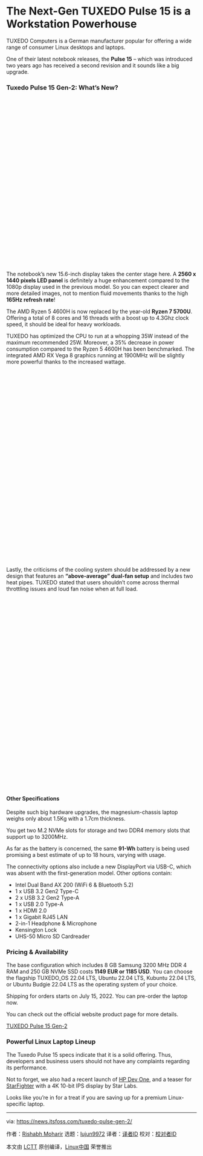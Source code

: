 [#]: subject: "The Next-Gen TUXEDO Pulse 15 is a Workstation Powerhouse"
[#]: via: "https://news.itsfoss.com/tuxedo-pulse-gen-2/"
[#]: author: "Rishabh Moharir https://news.itsfoss.com/author/rishabh/"
[#]: collector: "lujun9972"
[#]: translator: " "
[#]: reviewer: " "
[#]: publisher: " "
[#]: url: " "

The Next-Gen TUXEDO Pulse 15 is a Workstation Powerhouse
======

TUXEDO Computers is a German manufacturer popular for offering a wide range of consumer Linux desktops and laptops.

One of their latest notebook releases, the **Pulse 15** – which was introduced two years ago has received a second revision and it sounds like a big upgrade.

### Tuxedo Pulse 15 Gen-2: What’s New?

![Source: TUXEDO][1]

The notebook’s new 15.6-inch display takes the center stage here. A **2560 x 1440 pixels LED panel** is definitely a huge enhancement compared to the 1080p display used in the previous model. So you can expect clearer and more detailed images, not to mention fluid movements thanks to the high **165Hz refresh rate**!

The AMD Ryzen 5 4600H is now replaced by the year-old **Ryzen 7 5700U**. Offering a total of 8 cores and 16 threads with a boost up to 4.3Ghz clock speed, it should be ideal for heavy workloads.

TUXEDO has optimized the CPU to run at a whopping 35W instead of the maximum recommended 25W. Moreover, a 35% decrease in power consumption compared to the Ryzen 5 4600H has been benchmarked. The integrated AMD RX Vega 8 graphics running at 1900MHz will be slightly more powerful thanks to the increased wattage.

![Source: TUXEDO][2]

Lastly, the criticisms of the cooling system should be addressed by a new design that features an **“above-average” dual-fan setup** and includes two heat pipes. TUXEDO stated that users shouldn’t come across thermal throttling issues and loud fan noise when at full load.

![Source: TUXEDO][3]

#### Other Specifications

Despite such big hardware upgrades, the magnesium-chassis laptop weighs only about 1.5Kg with a 1.7cm thickness.

You get two M.2 NVMe slots for storage and two DDR4 memory slots that support up to 3200MHz.

As far as the battery is concerned, the same **91-Wh** battery is being used promising a best estimate of up to 18 hours, varying with usage.

The connectivity options also include a new DisplayPort via USB-C, which was absent with the first-generation model. Other options contain:

  * Intel Dual Band AX 200 (WiFi 6 &amp; Bluetooth 5.2)
  * 1 x USB 3.2 Gen2 Type-C
  * 2 x USB 3.2 Gen2 Type-A
  * 1 x USB 2.0 Type-A
  * 1 x HDMI 2.0
  * 1 x Gigabit RJ45 LAN
  * 2-in-1 Headphone &amp; Microphone
  * Kensington Lock
  * UHS-50 Micro SD Cardreader



### Pricing &amp; Availability

The base configuration which includes 8 GB Samsung 3200 MHz DDR 4 RAM and 250 GB NVMe SSD costs **1149 EUR or 1185 USD**. You can choose the flagship TUXEDO_OS 22.04 LTS, Ubuntu 22.04 LTS, Kubuntu 22.04 LTS, or Ubuntu Budgie 22.04 LTS as the operating system of your choice.

Shipping for orders starts on July 15, 2022. You can pre-order the laptop now.

You can check out the official website product page for more details.

[TUXEDO Pulse 15 Gen-2][4]

### Powerful Linux Laptop Lineup

The Tuxedo Pulse 15 specs indicate that it is a solid offering. Thus, developers and business users should not have any complaints regarding its performance.

Not to forget, we also had a recent launch of [HP Dev One][5], and a teaser for [StarFighter][6] with a 4K 10-bit IPS display by Star Labs.

Looks like you’re in for a treat if you are saving up for a premium Linux-specific laptop.

--------------------------------------------------------------------------------

via: https://news.itsfoss.com/tuxedo-pulse-gen-2/

作者：[Rishabh Moharir][a]
选题：[lujun9972][b]
译者：[译者ID](https://github.com/译者ID)
校对：[校对者ID](https://github.com/校对者ID)

本文由 [LCTT](https://github.com/LCTT/TranslateProject) 原创编译，[Linux中国](https://linux.cn/) 荣誉推出

[a]: https://news.itsfoss.com/author/rishabh/
[b]: https://github.com/lujun9972
[1]: data:image/svg+xml;base64,PHN2ZyBoZWlnaHQ9IjkwMSIgd2lkdGg9IjEwMjQiIHhtbG5zPSJodHRwOi8vd3d3LnczLm9yZy8yMDAwL3N2ZyIgdmVyc2lvbj0iMS4xIi8+
[2]: data:image/svg+xml;base64,PHN2ZyBoZWlnaHQ9IjEwMjQiIHdpZHRoPSIxMDI0IiB4bWxucz0iaHR0cDovL3d3dy53My5vcmcvMjAwMC9zdmciIHZlcnNpb249IjEuMSIvPg==
[3]: data:image/svg+xml;base64,PHN2ZyBoZWlnaHQ9IjE2MDAiIHdpZHRoPSIxNjAwIiB4bWxucz0iaHR0cDovL3d3dy53My5vcmcvMjAwMC9zdmciIHZlcnNpb249IjEuMSIvPg==
[4]: https://www.tuxedocomputers.com/en/Linux-Hardware/Notebooks/15-16-inch/TUXEDO-Pulse-15-Gen2.tuxedo
[5]: https://news.itsfoss.com/hp-dev-one-system76/
[6]: https://news.itsfoss.com/starfighter-laptop-reveal/

